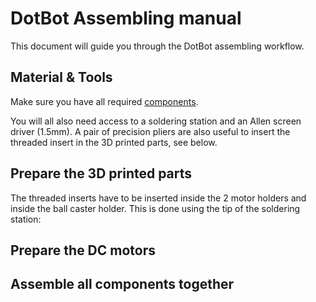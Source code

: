 # DotBot Assembling manual

This document will guide you through the DotBot assembling workflow.

## Material & Tools

Make sure you have all required [components](./COMPONENTS.md).

You will all also need access to a soldering station and an Allen screen
driver (1.5mm). A pair of precision pliers are also useful to insert the
threaded insert in the 3D printed parts, see below.

## Prepare the 3D printed parts

The threaded inserts have to be inserted inside the 2 motor holders and inside
the ball caster holder. This is done using the tip of the soldering station:



## Prepare the DC motors

## Assemble all components together
